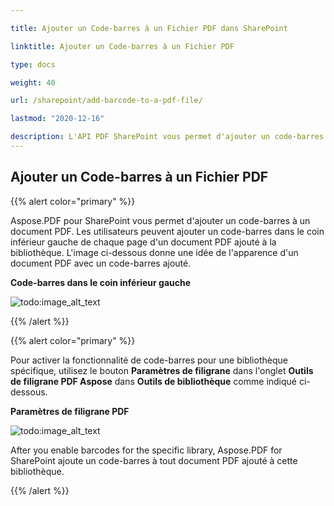 ```yaml
---

title: Ajouter un Code-barres à un Fichier PDF dans SharePoint

linktitle: Ajouter un Code-barres à un Fichier PDF

type: docs

weight: 40

url: /sharepoint/add-barcode-to-a-pdf-file/

lastmod: "2020-12-16"

description: L'API PDF SharePoint vous permet d'ajouter un code-barres à un document PDF comme indiqué dans l'image ci-dessous.
---
```

## **Ajouter un Code-barres à un Fichier PDF**

{{% alert color="primary" %}}

Aspose.PDF pour SharePoint vous permet d'ajouter un code-barres à un document PDF. Les utilisateurs peuvent ajouter un code-barres dans le coin inférieur gauche de chaque page d'un document PDF ajouté à la bibliothèque. L'image ci-dessous donne une idée de l'apparence d'un document PDF avec un code-barres ajouté.

**Code-barres dans le coin inférieur gauche**

![todo:image_alt_text](add-barcode-to-a-pdf-file_1.png)

{{% /alert %}}

{{% alert color="primary" %}}

Pour activer la fonctionnalité de code-barres pour une bibliothèque spécifique, utilisez le bouton **Paramètres de filigrane** dans l'onglet **Outils de filigrane PDF Aspose** dans **Outils de bibliothèque** comme indiqué ci-dessous.

**Paramètres de filigrane PDF**

![todo:image_alt_text](add-barcode-to-a-pdf-file_2.png)

After you enable barcodes for the specific library, Aspose.PDF for SharePoint ajoute un code-barres à tout document PDF ajouté à cette bibliothèque.



{{% /alert %}}
